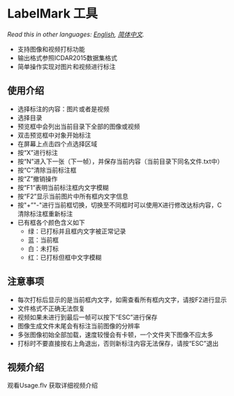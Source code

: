 # LabelMark 工具  
*Read this in other languages: [English](README.md), [简体中文](README-zh.md).*  
- 支持图像和视频打标功能
- 输出格式参照ICDAR2015数据集格式
- 简单操作实现对图片和视频进行标注

## 使用介绍
- 选择标注的内容：图片或者是视频
- 选择目录
- 预览框中会列出当前目录下全部的图像或视频
- 双击预览框中对象开始标注
- 在屏幕上点击四个点选择区域
- 按“X”进行标注
- 按“N”进入下一张（下一帧），并保存当前内容（当前目录下同名文件.txt中）
- 按“C”清除当前标注框
- 按“Z”撤销操作 
- 按“F1”表明当前标注框内文字模糊
- 按“F2”显示当前图片中所有框内文字信息
- 按"+”"-"进行当前框切换，切换至不同框时可以使用X进行修改达标内容，C清除标注框重新标注
- 已有框各个颜色含义如下
	- 绿：已打标并且框内文字被正常记录
	- 蓝：当前框
	- 白：未打标
	- 红：已打标但框中文字模糊


## 注意事项
- 每次打标后显示的是当前框内文字，如需查看所有框内文字，请按F2进行显示
- 文件格式不正确无法恢复
- 视频如果未进行到最后一帧可以按下“ESC”进行保存
- 图像生成文件末尾会有标注当前图像的分辨率
- 多张图像初始全部加载，速度较慢会有卡顿，一个文件夹下图像不应太多
- 打标时不要直接按右上角退出，否则新标注内容无法保存，请按“ESC”退出
## 视频介绍
观看Usage.flv 获取详细视频介绍